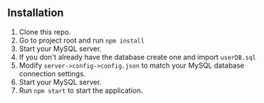 ## Installation

 1. Clone this repo.
 2. Go to project root and run `npm install`
 3. Start your MySQL server.
 4. If you don't already have the database create one and import `userDB.sql`
 5. Modify `server->config->config.json` to match your MySQL database connection settings.
 6. Start your MySQL server.
 7. Run `npm start` to start the application.
